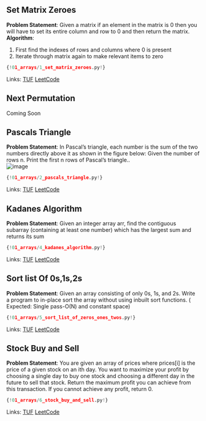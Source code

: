 ## Set Matrix Zeroes

**Problem Statement**: Given a matrix if an element in the matrix is 0 then you will have to set its entire column and row to 0 and then return the matrix.<br>
**Algorithm**:<br>
1. First find the indexes of rows and columns where 0 is present<br>
2. Iterate through matrix again to make relevant items to zero<br>


```py
{!01_arrays/1_set_matrix_zeroes.py!}
```

Links: [TUF](https://takeuforward.org/data-structure/set-matrix-zero/) [LeetCode](https://leetcode.com/problems/set-matrix-zeroes/)<br>

## Next Permutation

Coming Soon

## Pascals Triangle

**Problem Statement**: In Pascal’s triangle, each number is the sum of the two numbers directly above it as shown in the figure below:
Given the number of rows n. Print the first n rows of Pascal’s triangle..<br>
![image](https://upload.wikimedia.org/wikipedia/commons/0/0d/PascalTriangleAnimated2.gif)

```py
{!01_arrays/2_pascals_triangle.py!}
```

Links: [TUF](https://takeuforward.org/data-structure/program-to-generate-pascals-triangle/) [LeetCode](https://leetcode.com/problems/pascals-triangle/)<br>

## Kadanes Algorithm
**Problem Statement**: Given an integer array arr, find the contiguous subarray (containing at least one number) which
has the largest sum and returns its sum<br>
```py
{!01_arrays/4_kadanes_algorithm.py!}
```
Links: [TUF](https://takeuforward.org/data-structure/kadanes-algorithm-maximum-subarray-sum-in-an-array/) [LeetCode](https://leetcode.com/problems/maximum-subarray/)

## Sort list Of 0s,1s,2s
**Problem Statement**: Given an array consisting of only 0s, 1s, and 2s. Write a program to in-place sort the array without using inbuilt sort functions. ( Expected: Single pass-O(N) and constant space)<br>
```py
{!01_arrays/5_sort_list_of_zeros_ones_twos.py!}
```
Links: [TUF](https://takeuforward.org/data-structure/sort-an-array-of-0s-1s-and-2s/) [LeetCode](https://leetcode.com/problems/sort-colors/)

## Stock Buy and Sell

**Problem Statement**: You are given an array of prices where prices[i] is the price of a given stock on an ith day. You want to maximize your profit by choosing a single day to buy one stock and choosing a different day in the future to sell that stock. Return the maximum profit you can achieve from this transaction. If you cannot achieve any profit, return 0.<br>
```py
{!01_arrays/6_stock_buy_and_sell.py!}
```
Links: [TUF](https://takeuforward.org/data-structure/stock-buy-and-sell/) [LeetCode](https://leetcode.com/problems/best-time-to-buy-and-sell-stock/)